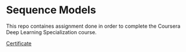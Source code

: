 # Sequence Models

This repo containes assignment done in order to complete the Coursera Deep Learning Specialization course.

[Certificate](https://www.coursera.org/account/accomplishments/verify/NR3X7L4RLGG4)
